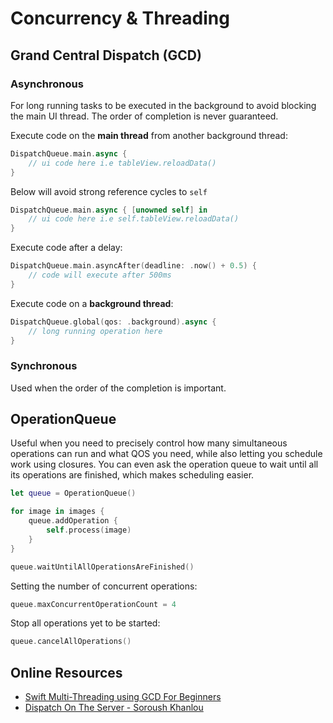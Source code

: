 # Concurrency & Threading

## Grand Central Dispatch (GCD)

### Asynchronous

For long running tasks to be executed in the background to avoid blocking the main UI thread. The order of completion is never guaranteed.

Execute code on the **main thread** from another background thread:

```swift
DispatchQueue.main.async {
    // ui code here i.e tableView.reloadData()
}
```
Below will avoid strong reference cycles to `self`

```swift
DispatchQueue.main.async { [unowned self] in
    // ui code here i.e self.tableView.reloadData()
}
```

Execute code after a delay:

```swift
DispatchQueue.main.asyncAfter(deadline: .now() + 0.5) {
    // code will execute after 500ms
}
```

Execute code on a **background thread**:

```swift
DispatchQueue.global(qos: .background).async {
    // long running operation here
}
```

### Synchronous

Used when the order of the completion is important.

## OperationQueue

Useful when you need to precisely control how many simultaneous operations can run and what QOS you need, while also letting you schedule work using closures. You can even ask the operation queue to wait until all its operations are finished, which makes scheduling easier.

```swift
let queue = OperationQueue()

for image in images {
    queue.addOperation {
        self.process(image)
    }
}

queue.waitUntilAllOperationsAreFinished()
```

Setting the number of concurrent operations:

```swift
queue.maxConcurrentOperationCount = 4
```

Stop all operations yet to be started:

```swift
queue.cancelAllOperations()
```

## Online Resources

* [Swift Multi-Threading using GCD For Beginners](https://hackernoon.com/swift-multi-threading-using-gcd-for-beginners-2581b7aa21cb)
* [Dispatch On The Server - Soroush Khanlou](http://khanlou.com/2017/09/dispatch-on-the-server/)